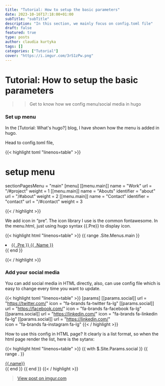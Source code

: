 ```yaml
---
title: "Tutorial: How to setup the basic parameters"
date: 2023-10-16T17:18:00+01:00
subTitle: "subTitle"
description: "In this section, we mainly focus on config.toml file"
draft: false
featured: true
type: posts
author: claudia kurtyka
tags: []
categories: ["Tutorial"]
cover: "https://i.imgur.com/3rS1zPw.png"
---
```


# Tutorial: How to setup the basic parameters

>> Get to know how we config menu/social media in hugo

### Set up menu 

In the [Tutorial: What's hugo?] blog, I have shown how the menu is added in hugo. 

Head to config.toml file,



{{< highlight toml "linenos=table" >}}


# setup menu
sectionPagesMenu = "main"
[menu]
  [[menu.main]]
    name = "Work"
    url = "/#project"
    weight = 1
  [[menu.main]]
    name = "Abouts"
    identifier = "about"
    url = "/#about"
    weight = 2
  [[menu.main]]
    name = "Contact"
    identifier = "contact"
    url = "/#contact"
    weight = 3

{{< / highlight >}}

We add icon in “pre”. The icon library I use is the common fontawesome.
In the menu.html, just using hugo syntax {{.Pre}} to display icon.


{{< highlight html "linenos=table" >}}
 {{ range .Site.Menus.main }}
    <a href="{{ .URL }}" title="{{ .Name }}">
        <li class="hover">
            {{ .Pre }}
            {{ .Name }}
        </li>
    </a>
{{ end }}

{{< / highlight >}}


### Add your social media 

You can add social media in HTML directly, also, can use config file which is easy to change every time you want to update.

{{< highlight toml "linenos=table" >}}
[params]
 [[params.social]]
      url   = "https://twitter.com/"
      icon  = "fa-brands fa-twitter fa-lg"
  [[params.social]]
      url   = "https://facebook.com/"
      icon  = "fa-brands fa-facebook fa-lg" 
  [[params.social]]
      url   = "https://linkedin.com/"
      icon  = "fa-brands fa-linkedin fa-lg"
  [[params.social]]
      url = "https://linkedin.com/"  
      icon = "fa-brands fa-instagram fa-lg" 
{{< / highlight >}}

How to use this config in HTML page? It clearly is a list format, so when the html page render the list, here is the sytanx:



{{< highlight html "linenos=table" >}}
    {{ with $.Site.Params.social }}
        {{ range . }}
        <a href="{{ .url }}" class="flex py-4 text-base" >
            <span class="mr-10 "> <i class="{{ .icon}}"></i></span>
            <div>{{.name}}</div>
        </a>
        {{ end }}
    {{ end }}
{{< / highlight >}}


<blockquote class="imgur-embed-pub" lang="en" data-id="LEo5BfV"><a href="https://imgur.com/LEo5BfV">View post on imgur.com</a></blockquote><script async src="//s.imgur.com/min/embed.js" charset="utf-8"></script>